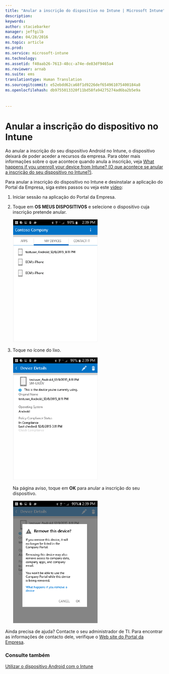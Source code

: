 ```yaml
---
title: "Anular a inscrição do dispositivo no Intune | Microsoft Intune"
description: 
keywords: 
author: staciebarker
manager: jeffgilb
ms.date: 04/28/2016
ms.topic: article
ms.prod: 
ms.service: microsoft-intune
ms.technology: 
ms.assetid: f40aab26-7613-48cc-a74e-de83df9465a4
ms.reviewer: arnab
ms.suite: ems
translationtype: Human Translation
ms.sourcegitcommit: e52ebdd62ca68f1d9226def654961075400184a8
ms.openlocfilehash: db9755013320f11bd58fa94275274ad6ba2b5e9a


---
```



# Anular a inscrição do dispositivo no Intune

Ao anular a inscrição do seu dispositivo Android no Intune, o dispositivo deixará de poder aceder a recursos da empresa.  Para obter mais informações sobre o que acontece quando anula a inscrição, veja [What happens if you unenroll your device from Intune? (O que acontece se anular a inscrição do seu dispositivo no Intune?)](what-happens-if-you-unenroll-your-device-from-intune-android.md).

Para anular a inscrição do dispositivo no Intune e desinstalar a aplicação do Portal da Empresa, siga estes passos ou veja este [vídeo](http://aka.ms/gyq2du):

1.  Iniciar sessão na aplicação do Portal da Empresa.

2.  Toque em **OS MEUS DISPOSITIVOS** e selecione o dispositivo cuja inscrição pretende anular.

    ![android-company-portal-unenroll-choose-device](./media/andr-1-my-devices-choose.png)

3.  Toque no ícone do lixo.

    ![android-company-portal-unenroll-tap-trash](./media/andr-2-tap-trashcan.png)

    Na página aviso, toque em **OK** para anular a inscrição do seu dispositivo.

    ![android-company-portal-unenroll-warning](./media/andr-3-warning-about-remove.png)

Ainda precisa de ajuda? Contacte o seu administrador de TI. Para encontrar as informações de contacto dele, verifique o [Web site do Portal da Empresa](http://portal.manage.microsoft.com).

### Consulte também
[Utilizar o dispositivo Android com o Intune](using-your-android-device-with-intune.md)


<!--HONumber=Jun16_HO4-->



